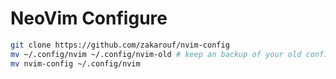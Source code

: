 # NeoVim Configure

```sh
git clone https://github.com/zakarouf/nvim-config
mv ~/.config/nvim ~/.config/nvim-old # keep an backup of your old config
mv nvim-config ~/.config/nvim
```


